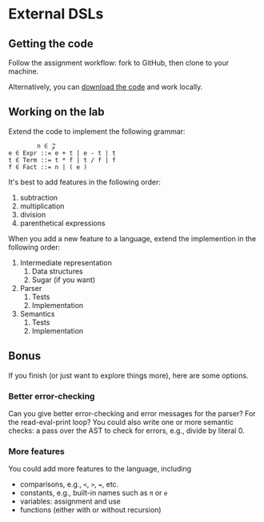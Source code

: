 # External DSLs

## Getting the code

Follow the assignment workflow: fork to GitHub, then clone to your machine. 

Alternatively, you can [download the code](https://github.com/hmc-cs111-fall2014/external-lab/archive/master.zip) and work locally.

## Working on the lab

Extend the code to implement the following grammar:
```
        n ∈ 𝒵 
e ∈ Expr ::= e + t | e - t | t
t ∈ Term ::= t * f | t / f | f
f ∈ Fact ::= n | ( e )
```

It's best to add features in the following order:
   1. subtraction
   2. multiplication
   3. division
   4. parenthetical expressions

When you add a new feature to a language, extend the implemention in the following order:
   1. Intermediate representation
      1. Data structures
      2. Sugar (if you want)
   2. Parser
      1. Tests
      2. Implementation
   3. Semantics
      1. Tests
      2. Implementation

## Bonus
If you finish (or just want to explore things more), here are some options.

### Better error-checking
Can you give better error-checking and error messages for the parser? For the read-eval-print loop? You could also write one or more semantic checks: a pass over the AST to check for errors, e.g., divide by literal 0.

### More features
You could add more features to the language, including
  - comparisons, e.g., `<`, `>`, `=`, etc.
  - constants, e.g., built-in names such as `π` or `e`
  - variables: assignment and use
  - functions (either with or without recursion)
